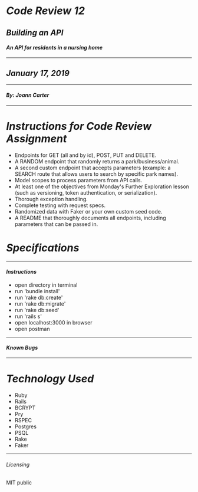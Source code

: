 
# _Code Review 12_
## _Building an API_
#### _An API for residents in a nursing home_
****************
## _January 17, 2019_
****************
#### _By: Joann Carter_
***************
# _Instructions for Code Review Assignment_
* Endpoints for GET (all and by id), POST, PUT and DELETE.
* A RANDOM endpoint that randomly returns a park/business/animal.
* A second custom endpoint that accepts parameters (example: a SEARCH route that allows users to search by specific park names).
* Model scopes to process parameters from API calls.
* At least one of the objectives from Monday's Further Exploration lesson (such as versioning, token authentication, or serialization).
* Thorough exception handling.
* Complete testing with request specs.
* Randomized data with Faker or your own custom seed code.
* A README that thoroughly documents all endpoints, including parameters that can be passed in.


#  _Specifications_

******************
#### _Instructions_
* open directory in terminal
* run 'bundle install'
* run 'rake db:create'
* run 'rake db:migrate'
* run 'rake db:seed'
* run 'rails s'
* open localhost:3000 in browser
* open postman
***************
#### _Known Bugs_

***************
# _Technology Used_
* Ruby
* Rails
* BCRYPT
* Pry
* RSPEC
* Postgres
* PSQL
* Rake
* Faker


*******
###### _Licensing_
MIT public
